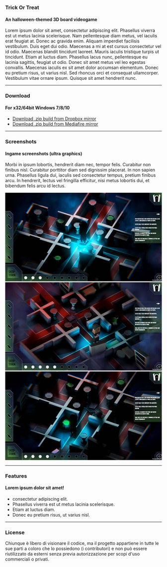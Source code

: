 ### Trick Or Treat
#### An halloween-themed 3D board videogame

Lorem ipsum dolor sit amet, consectetur adipiscing elit. Phasellus viverra est ut metus lacinia scelerisque. Nam pellentesque diam metus, vel iaculis erat feugiat at. Donec ac gravida enim. Aliquam imperdiet facilisis vestibulum. Duis eget dui odio. Maecenas a mi at est cursus consectetur vel id odio. Maecenas blandit tincidunt laoreet. Mauris iaculis tristique turpis ut tincidunt. Etiam at luctus diam. Phasellus lacus nunc, pellentesque eu lacinia sagittis, feugiat ut odio. Donec sit amet metus vel leo egestas convallis. Maecenas iaculis ex sit amet dolor accumsan elementum. Donec eu pretium risus, ut varius nisl. Sed rhoncus orci et consequat ullamcorper. Vestibulum vitae ornare ipsum. Quisque sit amet hendrerit nunc.

---

### Download
#### For x32/64bit Windows 7/8/10

- [Download .zip build from Dropbox mirror](https://www.dropbox.com/s/mr01760c4xdvymu/TrickOrTreat.zip?dl=1)
- [Download .zip build from Mediafire mirror](http://www.mediafire.com/file/ptbej3loxth4775/TrickOrTreat.zip)

---

### Screenshots
#### Ingame screenshots (ultra graphics)

Morbi in ipsum lobortis, hendrerit diam nec, tempor felis. Curabitur non finibus nisl. Curabitur porttitor diam sed dignissim placerat. In non sapien urna. Phasellus ligula dui, iaculis sed consectetur tempus, pretium finibus arcu. In hendrerit, lectus vel fringilla efficitur, nisi metus lobortis dui, et bibendum felis arcu id lectus.

![](https://raw.githubusercontent.com/Leonardo-Fiori/trickortreat/master/docs/images/Screenshot%20(2).jpg) ![](https://raw.githubusercontent.com/Leonardo-Fiori/trickortreat/master/docs/images/Screenshot%20(3).jpg)![](https://raw.githubusercontent.com/Leonardo-Fiori/trickortreat/master/docs/images/Screenshot%20(1).jpg)

---

### Features
#### Lorem ipsum dolor sit amet!
- consectetur adipiscing elit.
- Phasellus viverra est ut metus lacinia scelerisque.
- Etiam at luctus diam.
- Donec eu pretium risus, ut varius nisl.

---

### License

Chiunque è libero di visionare il codice, ma il progetto appartiene in tutte le sue parti a coloro che lo possiedono (i contributori) e non può essere riutilizzato da esterni senza previa autorizzazione per scopi d'uso commerciali o privati.
